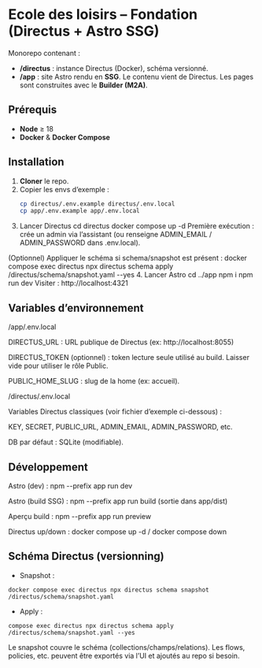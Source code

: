 # Ecole des loisirs – Fondation (Directus + Astro SSG)

Monorepo contenant :
- **/directus** : instance Directus (Docker), schéma versionné.
- **/app** : site Astro rendu en **SSG**. Le contenu vient de Directus. Les pages sont construites avec le **Builder (M2A)**.

## Prérequis

- **Node** ≥ 18
- **Docker** & **Docker Compose**

## Installation

1. **Cloner** le repo.
2. Copier les envs d’exemple :
   ```bash
   cp directus/.env.example directus/.env.local
   cp app/.env.example app/.env.local
3. Lancer Directus
cd directus
docker compose up -d
Première exécution : crée un admin via l’assistant (ou renseigne ADMIN_EMAIL / ADMIN_PASSWORD dans .env.local).

(Optionnel) Appliquer le schéma si schema/snapshot est présent :
docker compose exec directus npx directus schema apply /directus/schema/snapshot.yaml --yes
4. Lancer Astro
cd ../app
npm i
npm run dev
Visiter : http://localhost:4321

## Variables d’environnement
/app/.env.local

DIRECTUS_URL : URL publique de Directus (ex: http://localhost:8055)

DIRECTUS_TOKEN (optionnel) : token lecture seule utilisé au build. Laisser vide pour utiliser le rôle Public.

PUBLIC_HOME_SLUG : slug de la home (ex: accueil).

/directus/.env.local

Variables Directus classiques (voir fichier d’exemple ci-dessous) :

KEY, SECRET, PUBLIC_URL, ADMIN_EMAIL, ADMIN_PASSWORD, etc.

DB par défaut : SQLite (modifiable).

## Développement

Astro (dev) : npm --prefix app run dev

Astro (build SSG) : npm --prefix app run build (sortie dans app/dist)

Aperçu build : npm --prefix app run preview

Directus up/down : docker compose up -d / docker compose down

## Schéma Directus (versionning)

- Snapshot :


```
docker compose exec directus npx directus schema snapshot /directus/schema/snapshot.yaml
 ```


- Apply :

```
compose exec directus npx directus schema apply /directus/schema/snapshot.yaml --yes
```


Le snapshot couvre le schéma (collections/champs/relations). Les flows, policies, etc. peuvent être exportés via l’UI et ajoutés au repo si besoin.


